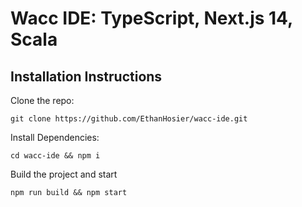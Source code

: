 # Wacc IDE: TypeScript, Next.js 14, Scala

## Installation Instructions

Clone the repo:

```
git clone https://github.com/EthanHosier/wacc-ide.git
```

Install Dependencies:

```
cd wacc-ide && npm i
```

Build the project and start

```
npm run build && npm start
```
